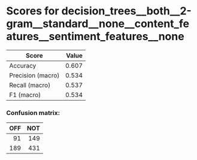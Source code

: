 # Scores for decision_trees__both__2-gram__standard__none__content_features__sentiment_features__none
|      Score      |Value|
|-----------------|----:|
|Accuracy         |0.607|
|Precision (macro)|0.534|
|Recall (macro)   |0.537|
|F1 (macro)       |0.534|

### Confusion matrix:
|OFF|NOT|
|--:|--:|
| 91|149|
|189|431|
